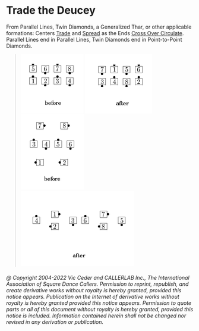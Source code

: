 
# Trade the Deucey

From Parallel Lines, Twin
Diamonds, a Generalized Thar, or other applicable
formations:
Centers [Trade](../b2/trade.md)
and [Spread](../plus/anything_and_spread.md)
as the Ends [Cross Over Circulate](../a1/cross_over_circulate.md).
Parallel Lines end in Parallel Lines, Twin Diamonds end in Point-to-Point Diamonds.

> 
> ![alt](trade_the_deucey-1.png)
> ![alt](trade_the_deucey-2.png)  
> ![alt](trade_the_deucey-3.png)
> ![alt](trade_the_deucey-4.png)
> 

###### @ Copyright 2004-2022 Vic Ceder and CALLERLAB Inc., The International Association of Square Dance Callers. Permission to reprint, republish, and create derivative works without royalty is hereby granted, provided this notice appears. Publication on the Internet of derivative works without royalty is hereby granted provided this notice appears. Permission to quote parts or all of this document without royalty is hereby granted, provided this notice is included. Information contained herein shall not be changed nor revised in any derivation or publication.
